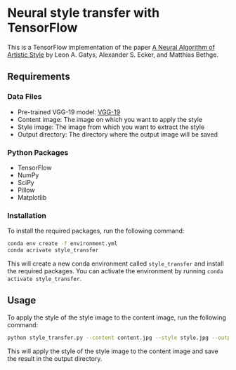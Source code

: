 # Neural style transfer with TensorFlow

This is a TensorFlow implementation of the paper [A Neural Algorithm of Artistic Style](http://arxiv.org/abs/1508.06576) by Leon A. Gatys, Alexander S. Ecker, and Matthias Bethge.

## Requirements

### Data Files

- Pre-trained VGG-19 model: [VGG-19](http://www.vlfeat.org/matconvnet/models/imagenet-vgg-verydeep-19.mat)
- Content image: The image on which you want to apply the style
- Style image: The image from which you want to extract the style
- Output directory: The directory where the output image will be saved

### Python Packages

- TensorFlow
- NumPy
- SciPy
- Pillow
- Matplotlib

### Installation

To install the required packages, run the following command:

```bash
conda env create -f environment.yml
conda acrivate style_transfer
```

This will create a new conda environment called `style_transfer` and install the required packages. You can activate the environment by running `conda activate style_transfer`.

## Usage

To apply the style of the style image to the content image, run the following command:

```bash
python style_transfer.py --content content.jpg --style style.jpg --output output.jpg
```

This will apply the style of the style image to the content image and save the result in the output directory.
